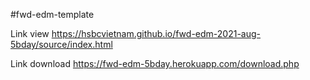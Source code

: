 #fwd-edm-template

Link view
https://hsbcvietnam.github.io/fwd-edm-2021-aug-5bday/source/index.html

Link download
https://fwd-edm-5bday.herokuapp.com/download.php
